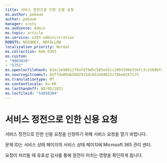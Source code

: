 ```yaml
---
title: 서비스 정전으로 인한 신용 요청
ms.author: pebaum
author: pebaum
manager: scotv
ms.audience: Admin
ms.topic: article
ms.service: o365-administration
ROBOTS: NOINDEX, NOFOLLOW
localization_priority: Normal
ms.collection: Adm_O365
ms.custom:
- "9003020"
- "5752"
ms.openlocfilehash: 62ec3e9861270afd79d5c585ed3cc2993590e556fc3cc509bfda3e5d28850f0c
ms.sourcegitcommit: b5f7da89a650d2915dc652449623c78be6247175
ms.translationtype: MT
ms.contentlocale: ko-KR
ms.lasthandoff: 08/05/2021
ms.locfileid: "54050304"
---
```

# <a name="credit-request-due-to-a-service-outage"></a>서비스 정전으로 인한 신용 요청

서비스 정전으로 인한 신용 요청을 신청하기 위해 서비스 요청을 열기 바랍니다.

문제 ID는 서비스 상태 페이지의 서비스 [](https://docs.microsoft.com/office365/enterprise/view-service-health) 상태 페이지에 Microsoft 365 관리 센터.

요청이 처리될 때 유효성 검사를 통해 정전이 미치는 영향을 확인하게 됩니다.
